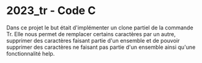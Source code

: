 # 2023_tr - Code C

Dans ce projet le but était d'implémenter un clone partiel de la commande Tr. 
Elle nous permet de remplacer certains caractères par un autre, supprimer des caractères faisant partie d'un ensemble et de pouvoir supprimer des caractères ne faisant pas partie d'un ensemble ainsi qu'une fonctionnalité help.

